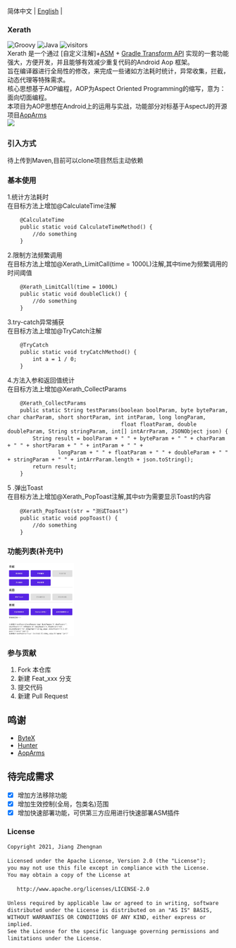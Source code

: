 简体中文 | [English](./README.en.md) |<br />
### Xerath
![Groovy](https://img.shields.io/badge/language-Groovy-green.svg)
![Java](https://img.shields.io/badge/language-Java-red.svg)
![visitors](https://visitor-badge.laobi.icu/badge?page_id=jiangzhengnan.xerath.read.me)
</br>
Xerath 是一个通过 [自定义注解]+[ASM](https://asm.ow2.io/) + [Gradle Transform API](http://tools.android.com/tech-docs/new-build-system/transform-api)
实现的一套功能强大，方便开发，并且能够有效减少重复代码的Android Aop 框架。<br/>
旨在编译器进行全局性的修改，来完成一些诸如方法耗时统计，异常收集，拦截，动态代理等特殊需求。<br/>
核心思想基于AOP编程，AOP为Aspect Oriented Programming的缩写，意为：面向切面编程。<br/>
本项目为AOP思想在Android上的运用与实战，功能部分对标基于AspectJ的开源项目[AopArms](https://github.com/AICareless/AopArms)<br/>
<img src="https://github.com/jiangzhengnan/Xerath/blob/master/app/src/main/res/raw/ic_bg.png" width="50%"/><br />

### 引入方式
待上传到Maven,目前可以clone项目然后主动依赖
<br/>

### 基本使用
1.统计方法耗时<br/>
在目标方法上增加@CalculateTime注解<br/>
```
    @CalculateTime
    public static void CalculateTimeMethod() {
        //do something
    }
```
2.限制方法频繁调用<br/>
在目标方法上增加@Xerath_LimitCall(time = 1000L)注解,其中time为频繁调用的时间阈值<br/>
```
    @Xerath_LimitCall(time = 1000L)
    public static void doubleClick() {
        //do something
    }
```
3.try-catch异常捕获<br/>
在目标方法上增加@TryCatch注解<br/>
```
    @TryCatch
    public static void tryCatchMethod() {
        int a = 1 / 0;
    }
```
4.方法入参和返回值统计<br/>
在目标方法上增加@Xerath_CollectParams<br/>
```
    @Xerath_CollectParams
    public static String testParams(boolean boolParam, byte byteParam, char charParam, short shortParam, int intParam, long longParam,
                                    float floatParam, double doubleParam, String stringParam, int[] intArrParam, JSONObject json) {
        String result = boolParam + " " + byteParam + " " + charParam + " " + shortParam + " " + intParam + " " +
                longParam + " " + floatParam + " " + doubleParam + " " + stringParam + " " + intArrParam.length + json.toString();
        return result;
    }
```
5 .弹出Toast<br/>
在目标方法上增加@Xerath_PopToast注解,其中str为需要显示Toast的内容<br/>
```
    @Xerath_PopToast(str = "测试Toast")
    public static void popToast() {
        //do something
    }
```

### 功能列表(补充中)
<img src="https://github.com/jiangzhengnan/Xerath/blob/master/app/src/main/res/raw/ic_func.jpg" width="30%" /><br />

### 参与贡献
1.  Fork 本仓库
2.  新建 Feat_xxx 分支
3.  提交代码
4.  新建 Pull Request

## 鸣谢

- [ByteX](https://github.com/bytedance/ByteX) 
- [Hunter](https://github.com/Leaking/Hunter/blob/master)
- [AopArms](https://github.com/AICareless/AopArms)

## 待完成需求
- [x] 增加方法移除功能
- [x] 增加生效控制(全局，包类名)范围
- [x] 增加快速部署功能，可供第三方应用进行快速部署ASM插件 
### License

    Copyright 2021, Jiang Zhengnan

    Licensed under the Apache License, Version 2.0 (the "License");
    you may not use this file except in compliance with the License.
    You may obtain a copy of the License at

       http://www.apache.org/licenses/LICENSE-2.0

    Unless required by applicable law or agreed to in writing, software
    distributed under the License is distributed on an "AS IS" BASIS,
    WITHOUT WARRANTIES OR CONDITIONS OF ANY KIND, either express or implied.
    See the License for the specific language governing permissions and
    limitations under the License.


